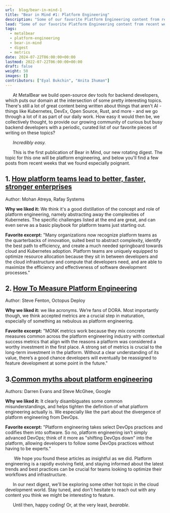 ```yaml
---
url:  blog/bear-in-mind-1
title: "Bear in Mind #1: Platform Engineering"
description: "Some of our favorite Platform Engineering content from recent weeks."
lead: "Some of our favorite Platform Engineering content from recent weeks."
tags:
  - metalbear
  - platform-engineering
  - bear-in-mind
  - digest
  - metrics
date: 2024-07-22T06:00:00+00:00
lastmod: 2022-07-22T06:00:00+00:00
draft: false
weight: 50
images: []
contributors: ["Eyal Bukchin", "Anita Ihuman"]
---
```


&nbsp;&nbsp;&nbsp;&nbsp;&nbsp;&nbsp;At MetalBear we build open-source dev tools for backend developers, which puts our domain at the intersection of some pretty interesting topics. There's still a lot of great content being written about things that aren't AI - things like Kubernetes, DevEx, Open Source, Rust, and more - and we go through a lot of it as part of our daily work. How easy it would then be, we collectively thought, to provide our growing community of curious but busy backend developers with a periodic, curated list of our favorite pieces of writing on these topics?

&nbsp;&nbsp;&nbsp;&nbsp;&nbsp;&nbsp;_Incredibly easy._

&nbsp;&nbsp;&nbsp;&nbsp;&nbsp;&nbsp;This is the first publication of Bear in Mind, our new rotating digest. The topic for this one will be platform engineering, and below you'll find a few posts from recent weeks that we found especially poignant.

## 1. [How platform teams lead to better, faster, stronger enterprises](https://www.infoworld.com/article/2515201/platform-teams-lead-to-better-faster-stronger-enterprises.html)

Author: Mohan Atreya, Rafay Systems

__Why we liked it:__ We think it's a good distillation of the concept and role of platform engineering, namely abstracting away the complexities of Kubernetes. The specific challenges listed at the end are great, and can even serve as a basic playbook for platform teams just starting out.

__Favorite excerpt:__ "Many organizations now recognize platform teams as the quarterbacks of innovation, suited best to abstract complexity, identify the best path to efficiency, and create a much needed springboard towards cloud and Kubernetes adoption. Platform teams are uniquely equipped to optimize resource allocation because they sit in between developers and the cloud infrastructure and compute that developers need, and are able to maximize the efficiency and effectiveness of software development processes."

## 2. [How To Measure Platform Engineering](https://thenewstack.io/how-to-measure-platform-engineering/)

Author: Steve Fenton, Octopus Deploy

__Why we liked it:__ we like acronyms. We’re fans of DORA. Most importantly though, we think accepted metrics are a crucial step in maturation, especially of something as nebulous as platform engineering.

__Favorite excerpt:__ "MONK metrics work because they mix concrete measures common across the platform engineering industry with contextual success metrics that align with the reasons a platform was considered a worthy investment in the first place.
A strong set of metrics is crucial to the long-term investment in the platform. Without a clear understanding of its value, there’s a good chance developers will eventually be reassigned to feature development at some point in the future."

## 3.[Common myths about platform engineering](https://cloud.google.com/blog/products/application-development/common-myths-about-platform-engineering)

Authors: Darren Evans and Steve McGhee, Google

__Why we liked it:__ It clearly disambiguates some common misunderstandings, and helps tighten the definition of what platform engineering actually is. We especially like the part about the divergence of platform engineering from DevOps.

__Favorite excerpt:__ "Platform engineering takes select DevOps practices and codifies them into software. So no, platform engineering isn’t simply advanced DevOps; think of it more as "shifting DevOps down" into the platform, allowing developers to follow some DevOps practices without having to be experts."


&nbsp;&nbsp;&nbsp;&nbsp;&nbsp;&nbsp;
We hope you found these articles as insightful as we did. Platform engineering is a rapidly evolving field, and staying informed about the latest trends and best practices can be crucial for teams looking to optimize their workflows and infrastructure.

&nbsp;&nbsp;&nbsp;&nbsp;&nbsp;&nbsp;In our next digest, we'll be exploring some other hot topic in the cloud development world. Stay tuned, and don't hesitate to reach out with any content you think we might be interesting to feature.

&nbsp;&nbsp;&nbsp;&nbsp;&nbsp;&nbsp;Until then, happy coding! Or, at the very least, _bearable_.
